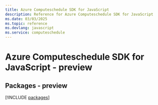 ```yaml
---
title: Azure Computeschedule SDK for JavaScript
description: Reference for Azure Computeschedule SDK for JavaScript
ms.date: 03/03/2025
ms.topic: reference
ms.devlang: javascript
ms.service: computeschedule
---
```

# Azure Computeschedule SDK for JavaScript - preview
## Packages - preview
[!INCLUDE [packages](computeschedule-index.md)]